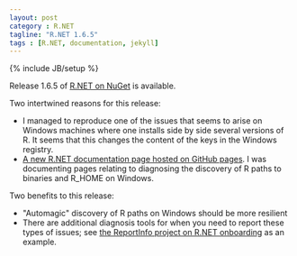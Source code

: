 ```yaml
---
layout: post
category : R.NET
tagline: "R.NET 1.6.5"
tags : [R.NET, documentation, jekyll]
---
```

{% include JB/setup %}

Release 1.6.5 of [R.NET on NuGet](https://www.nuget.org/packages/R.NET.Community) is available. 

Two intertwined reasons for this release:

* I managed to reproduce one of the issues that seems to arise on Windows machines where one installs side by side several versions of R. It seems that this changes the content of the keys in the Windows registry. 
* [A new R.NET documentation page hosted on GitHub pages](http://jmp75.github.io/rdotnet/). I was documenting pages relating to diagnosing the discovery of R paths to binaries and R_HOME on Windows.

Two benefits to this release:

* "Automagic" discovery of R paths on Windows should be more resilient
* There are additional diagnosis tools for when you need to report these types of issues; see [the ReportInfo project on R.NET onboarding](https://github.com/jmp75/rdotnet-onboarding/tree/master/ReportInfo) as an example.

